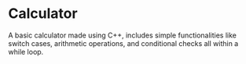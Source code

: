 # Calculator

A basic calculator made using C++, includes simple functionalities like switch cases, arithmetic operations, and conditional checks all within a while loop.
